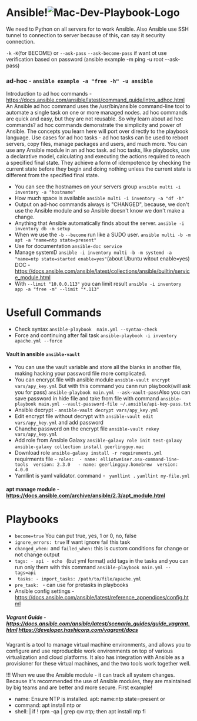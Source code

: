 # Ansible!![Mac-Dev-Playbook-Logo](https://github.com/ngdimitrov/ansible/assets/73880661/985b31f5-a98b-44cf-b437-588b80e556eb)



We need to Python on all servers for to work Ansible. Also Ansible use SSH tunnel to connection to server because of this, can say it security connection.

`-k` `-K`(for BECOME) or `--ask-pass` `--ask-become-pass` if want ot use verification based on password (ansible example -m ping -u root --ask-pass)

### ad-hoc - `ansible example -a "free -h" -u ansible`
Introduction to ad hoc commands - https://docs.ansible.com/ansible/latest/command_guide/intro_adhoc.html
An Ansible ad hoc command uses the /usr/bin/ansible command-line tool to automate a single task on one or more managed nodes. ad hoc commands are quick and easy, but they are not reusable. So why learn about ad hoc commands? ad hoc commands demonstrate the simplicity and power of Ansible. The concepts you learn here will port over directly to the playbook language.
Use cases for ad hoc tasks -
ad hoc tasks can be used to reboot servers, copy files, manage packages and users, and much more. You can use any Ansible module in an ad hoc task. ad hoc tasks, like playbooks, use a declarative model, calculating and executing the actions required to reach a specified final state. They achieve a form of idempotence by checking the current state before they begin and doing nothing unless the current state is different from the specified final state.

- You can see the hostnames on your servers group `ansible multi -i inventory -a "hostname"`
- How much space is available `ansible multi -i inventory -a "df -h"`
- Output on ad-hoc commands always is "CHANGED", because, we don't use the Ansible module and so Ansible doesn't know we don't make a change.
- Аnything that Ansible automatically finds about the server. `ansible -i inventory db -m setup`
- When we use the `-b` `--become` run like a SUDO user.   `ansible multi -b -m apt -a "name=ntp state=present"`
- Use for documentation `ansible-doc service` 
- Manage systemD `ansible -i inventory multi -b -m systemd -a "name=ntp state=started enable=yes"`(about Ubuntu witout enable=yes) DOC -  https://docs.ansible.com/ansible/latest/collections/ansible/builtin/service_module.html
-  With `--limit "10.0.0.113"` you can limit result `ansible -i inventory app -a "free -m" --limit "*.113"`
# Usefull Commands
-  Check syntax `ansible-playbook  main.yml --syntax-check`
-  Force and continuing after fail task ` ansible-playbook -i inventory apache.yml --force `
#### Vault in ansible `ansible-vault` 
- You can use the vault variable and store all the blanks in another file, making hacking your password file more complicated.
-  You can encrypt file with ansible module `ansible-vault encrypt vars/apy_key.yml` But with this command you cann run playbook(will ask you for pass) `ansible-playbook main.yml --ask-vault-pass`Also you can save password in hide file and take from file with command `ansible-playbook main.yml --vault-password-file ~/.ansible/api-key-pass.txt` 
-  Ansible decrypt - `ansible-vault decrypt vars/apy_key.yml`
-  Edit encrypt file without decrypt with `ansible-vault edit vars/apy_key.yml` and add password
-  Chanche password on the encrypt file `ansible-vault rekey vars/apy_key.yml`
-  Add role from Ansible Galaxy `ansible-galaxy role init test-galaxy` `ansible-galaxy collection install geerlingguy.mac` 
-  Download role `ansible-galaxy install -r requirements.yml`  requirments file - ` roles:  - name: elliotweiser.osx-command-line-tools  version: 2.3.0   - name: geerlingguy.homebrew  version: 4.0.0 `
-  Yamllint is yaml validator. command - ` yamllint .` `yamllint my-file.yml`

#### apt manage module - https://docs.ansible.com/archive/ansible/2.3/apt_module.html

# Playbooks
- `become=true` You can put true, yes, 1 or 0, no, false
- `ignore_errors: true` If want ignore fail this task
- `changed_when:` and `failed_when:` this is custom conditions for change or not change output
- `tags: - api - echo ` (but yml format) add tags in the tasks and you can run only them with this command `ansible-playbook main.yml --tags=api` 
- ` tasks: - import_tasks: /path/to/file/apache.yml` 
-  `pre_task: `  - can use for pretasks in playbooks
-  Ansible config settings - https://docs.ansible.com/ansible/latest/reference_appendices/config.html

##### Vagrant Guide - https://docs.ansible.com/ansible/latest/scenario_guides/guide_vagrant.html   https://developer.hashicorp.com/vagrant/docs 
Vagrant is a tool to manage virtual machine environments, and allows you to configure and use reproducible work environments on top of various virtualization and cloud platforms. It also has integration with Ansible as a provisioner for these virtual machines, and the two tools work together well.

!!! When we use the Ansible module - it can track all system changes. Because it's recommended the use of Ansible modules, they are maintained by big teams and are better and more secure. First example!
- name: Ensure NTP is installed.
  apt: name:ntp state=present
    or 
- command: apt install ntp
   or
- shell: |
    if ! rpm -qa | grep qw ntp; then
      apt install ntp
      fi
   
